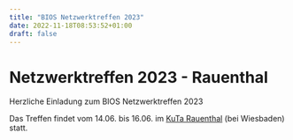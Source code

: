 ```yaml
---
title: "BIOS Netzwerktreffen 2023"
date: 2022-11-18T08:53:52+01:00
draft: false
---
```


# Netzwerktreffen 2023 - Rauenthal

Herzliche Einladung zum BIOS Netzwerktreffen 2023

Das Treffen findet vom 14.06. bis 16.06. im [KuTa Rauenthal](https://www.kuta-rauenthal.de) (bei Wiesbaden) statt.

